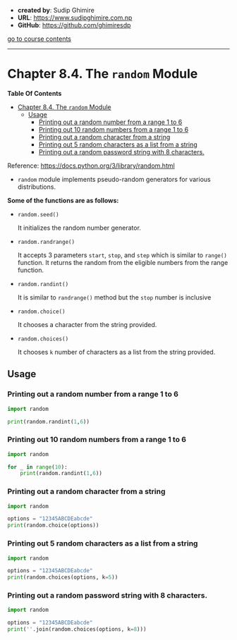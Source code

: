 - **created by**: Sudip Ghimire
- **URL**: https://www.sudipghimire.com.np
- **GitHub**: https://github.com/ghimiresdp

[go to course contents](https://github.com/ghimiresdp/python-notes/)
<hr>

# Chapter 8.4. The `random` Module

**Table Of Contents**
- [Chapter 8.4. The `random` Module](#chapter-84-the-random-module)
  - [Usage](#usage)
    - [Printing out a random number from a range 1 to 6](#printing-out-a-random-number-from-a-range-1-to-6)
    - [Printing out 10 random numbers from a range 1 to 6](#printing-out-10-random-numbers-from-a-range-1-to-6)
    - [Printing out a random character from a string](#printing-out-a-random-character-from-a-string)
    - [Printing out 5 random characters as a list from a string](#printing-out-5-random-characters-as-a-list-from-a-string)
    - [Printing out a random password string with 8 characters.](#printing-out-a-random-password-string-with-8-characters)

Reference: https://docs.python.org/3/library/random.html

- `random` module implements pseudo-random generators for various distributions.

**Some of the functions are as follows:**
- `random.seed()`

  It initializes the random number generator.

- `random.randrange()`

  It accepts 3 parameters `start`, `stop`, and `step` which is similar to `range()` function. It returns the random from the eligible numbers from the range function.

- `random.randint()`

  It is similar to `randrange()` method but the `stop` number is inclusive

- `random.choice()`

  It chooses a character from the string provided.

- `random.choices()`

  It chooses `k` number of characters as a list from the string provided.


## Usage

### Printing out a random number from a range 1 to 6
```python
import random

print(random.randint(1,6))
```

### Printing out 10 random numbers from a range 1 to 6

```python
import random

for _ in range(10):
    print(random.randint(1,6))
```


### Printing out a random character from a string

```python
import random

options = "12345ABCDEabcde"
print(random.choice(options))
```


### Printing out 5 random characters as a list from a string

```python
import random

options = "12345ABCDEabcde"
print(random.choices(options, k=5))
```



### Printing out a random password string with 8 characters.

```python
import random

options = "12345ABCDEabcde"
print(''.join(random.choices(options, k=8)))
```

